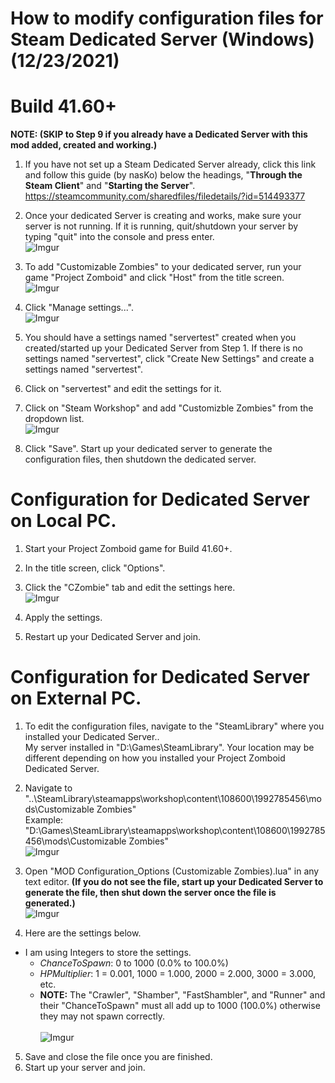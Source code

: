 # How to modify configuration files for Steam Dedicated Server (Windows) (12/23/2021)
# Build 41.60+

**NOTE: (SKIP to Step 9 if you already have a Dedicated Server with this mod added, created and working.)**

1. If you have not set up a Steam Dedicated Server already, click this link and follow this guide (by nasKo) below the headings, "**Through the Steam Client**" and "**Starting the Server**". https://steamcommunity.com/sharedfiles/filedetails/?id=514493377

2. Once your dedicated Server is creating and works, make sure your server is not running. If it is running, quit/shutdown your server by typing "quit" into the console and press enter.
<br>![Imgur](https://imgur.com/jZxOrRg.png)

3. To add "Customizable Zombies" to your dedicated server, run your game "Project Zomboid" and click "Host" from the title screen.
<br>![Imgur](https://imgur.com/lcFyYls.png) 

4. Click "Manage settings...".
<br>![Imgur](https://imgur.com/P4FgDkA.png) 

5. You should have a settings named "servertest" created when you created/started up your Dedicated Server from Step 1. If there is no settings named "servertest", click "Create New Settings" and create a settings named "servertest".

6. Click on "servertest" and edit the settings for it.

7. Click on "Steam Workshop" and add "Customizble Zombies" from the dropdown list.
<br>![Imgur](https://imgur.com/7ICzllZ.png)

8. Click "Save". Start up your dedicated server to generate the configuration files, then shutdown the dedicated server.

# Configuration for Dedicated Server on Local PC.
1. Start your Project Zomboid game for Build 41.60+.

2. In the title screen, click "Options".

3. Click the "CZombie" tab and edit the settings here.
<br>![Imgur](https://imgur.com/bJuUHfU.png)

4. Apply the settings.

5. Restart up your Dedicated Server and join.

# Configuration for Dedicated Server on External PC.
1. To edit the configuration files, navigate to the "SteamLibrary" where you installed your Dedicated Server.. 
<br>My server installed in "D:\Games\SteamLibrary\". Your location may be different depending on how you installed your Project Zomboid Dedicated Server.

2. Navigate to "..\SteamLibrary\steamapps\workshop\content\108600\1992785456\mods\Customizable Zombies"
<br>Example: "D:\Games\SteamLibrary\steamapps\workshop\content\108600\1992785456\mods\Customizable Zombies"
<br>![Imgur](https://imgur.com/6X2qNJ7.png)

3. Open "MOD Configuration_Options (Customizable Zombies).lua" in any text editor. **(If you do not see the file, start up your Dedicated Server to generate the file, then shut down the server once the file is generated.)**
<br>![Imgur](https://imgur.com/Jy7MSiJ.png)

4. Here are the settings below.
  * I am using Integers to store the settings.
    * *ChanceToSpawn*: 0 to 1000 (0.0% to 100.0%) <br>
    * *HPMultiplier*: 1 = 0.001, 1000 = 1.000, 2000 = 2.000, 3000 = 3.000, etc. <br>
    * **NOTE:** The "Crawler", "Shamber", "FastShambler", and "Runner" and their "ChanceToSpawn" must all add up to 1000 (100.0%) otherwise they may not spawn correctly. <br>
<br>![Imgur](https://imgur.com/OtvU6br.png)


5. Save and close the file once you are finished.
6. Start up your server and join.
